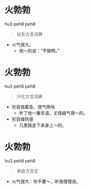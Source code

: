 # 火勃勃
hu3 peh8 peh8
> 如东方言词典
- 火气很大。
  - 他～的说：“不做啊。”

# 火勃勃
hu3 peh8 peh8
> 兴化方言词典
- 形容很着急、很气愤地
  - 听了他一番言语，丈母娘气得～的。
- 形容燥热感
  - 几里路走下来身上～的。

# 火勃勃
hu3 peh8 peh8
> 泰县方言志
- 火气很大：你不要～，听我慢慢说。
